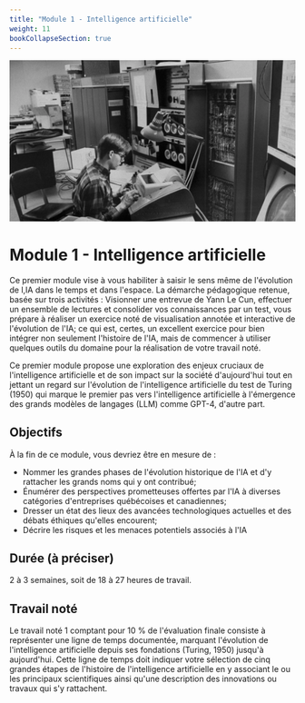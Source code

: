 ```yaml
---
title: "Module 1 - Intelligence artificielle"
weight: 11
bookCollapseSection: true
---
```


![](/images/gofai.webp)

# Module 1 - Intelligence artificielle

Ce premier module vise à vous habiliter à saisir le sens même de l'évolution de l,IA dans le temps et dans l'espace. La démarche pédagogique retenue, basée sur trois activités : Visionner une entrevue de Yann Le Cun, effectuer un ensemble de lectures et consolider vos connaissances par un test, vous prépare à réaliser un exercice noté de visualisation annotée et interactive de l'évolution de l'IA; ce qui est, certes, un excellent exercice pour bien intégrer non seulement l'histoire de l'IA, mais de commencer à utiliser quelques outils du domaine pour la réalisation de votre travail noté.

Ce premier module propose une exploration des enjeux cruciaux de l'intelligence artificielle et de son impact sur la société d'aujourd'hui tout en jettant un regard sur l'évolution de l'intelligence artificielle du test de Turing (1950) qui marque le premier pas vers l'intelligence artificielle à l'émergence des grands modèles de langages (LLM) comme GPT-4, d'autre part.

## Objectifs
À la fin de ce module, vous devriez être en mesure de :

* Nommer les grandes phases de l'évolution historique de l'IA et d'y rattacher les grands noms qui y ont contribué;
* Énumérer des perspectives prometteuses offertes par l'IA à diverses catégories d'entreprises québécoises et canadiennes;
* Dresser un état des lieux des avancées technologiques actuelles et des débats éthiques qu'elles encourent;
* Décrire les risques et les menaces potentiels associés à l'IA

## Durée (à préciser)
2 à 3 semaines, soit de 18 à 27 heures de travail.

## Travail noté
Le travail noté 1 comptant pour 10 % de l'évaluation finale consiste à représenter une ligne de temps documentée, marquant l'évolution de l'intelligence artificielle depuis ses fondations (Turing, 1950) jusqu'à aujourd'hui. Cette ligne de temps doit indiquer votre sélection de cinq grandes étapes de l'histoire de l'intelligence artificielle en y associant le ou les principaux scientifiques ainsi qu'une description des innovations ou travaux qui s'y rattachent.
